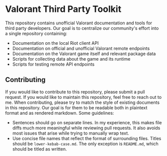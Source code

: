 # Valorant Third Party Toolkit

This repository contains unofficial Valorant documentation and tools for third party developers.
Our goal is to centralize our community's effort into a single repository containing:

- Documentation on the local Riot client API
- Documentation on official and unofficial Valorant remote endpoints
- Documentation on the Valorant game itself and relevant package data
- Scripts for collecting data about the game and its runtime
- Scripts for testing remote API endpoints

## Contributing

If you would like to contribute to this repository, please submit a pull request. 
If you would like to maintain this repository, feel free to reach out to me.
When contributing, please try to match the style of existing documents in this repository.
Our goal is for them to be readable both in plaintext format and as rendered markdown.
Some guidelines:

- Sentences should go on separate lines.
  In my experience, this makes file diffs much more meaningful while reviewing pull requests.
  It also avoids most issues that arise while trying to manually wrap text.
- Use concise file names that reflect the format of surrounding files.
  Titles should be `lower-kebab-case.md`.
  The only exception is `README.md`, which should be titled as written.
